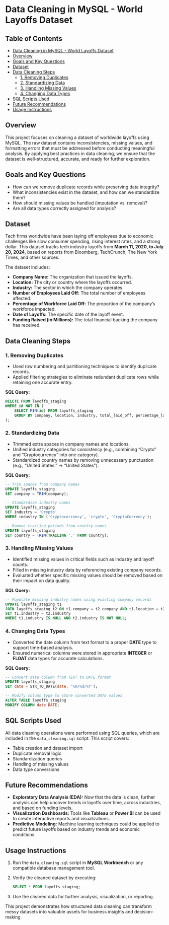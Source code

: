 # Data Cleaning in MySQL - World Layoffs Dataset

## Table of Contents

- [Data Cleaning in MySQL - World Layoffs Dataset](#data-cleaning-in-mysql---world-layoffs-dataset)
- [Overview](#overview)
- [Goals and Key Questions](#goals-and-key-questions)
- [Dataset](#dataset)
- [Data Cleaning Steps](#data-cleaning-steps)
  - [1. Removing Duplicates](#1-removing-duplicates)
  - [2. Standardizing Data](#2-standardizing-data)
  - [3. Handling Missing Values](#3-handling-missing-values)
  - [4. Changing Data Types](#4-changing-data-types)
- [SQL Scripts Used](#sql-scripts-used)
- [Future Recommendations](#future-recommendations)
- [Usage Instructions](#usage-instructions)

## **Overview**

This project focuses on cleaning a dataset of worldwide layoffs using MySQL. The raw dataset contains inconsistencies, missing values, and formatting errors that must be addressed before conducting meaningful analysis. By applying best practices in data cleaning, we ensure that the dataset is well-structured, accurate, and ready for further exploration.

## **Goals and Key Questions**

- How can we remove duplicate records while preserving data integrity?
- What inconsistencies exist in the dataset, and how can we standardize them?
- How should missing values be handled (imputation vs. removal)?
- Are all data types correctly assigned for analysis?

## **Dataset**

Tech firms worldwide have been laying off employees due to economic challenges like slow consumer spending, rising interest rates, and a strong dollar. This dataset tracks tech industry layoffs from **March 11, 2020, to July 20, 2024**, based on reports from Bloomberg, TechCrunch, The New York Times, and other sources.

The dataset includes:

- **Company Name:** The organization that issued the layoffs.
- **Location:** The city or country where the layoffs occurred.
- **Industry:** The sector in which the company operates.
- **Number of Employees Laid Off:** The total number of employees affected.
- **Percentage of Workforce Laid Off:** The proportion of the company’s workforce impacted.
- **Date of Layoffs:** The specific date of the layoff event.
- **Funding Raised (in Millions):** The total financial backing the company has received.

## **Data Cleaning Steps**

### **1. Removing Duplicates**

- Used row numbering and partitioning techniques to identify duplicate records.
- Applied filtering strategies to eliminate redundant duplicate rows while retaining one accurate entry.

**SQL Query:**

```sql
DELETE FROM layoffs_staging
WHERE id NOT IN (
    SELECT MIN(id) FROM layoffs_staging
    GROUP BY company, location, industry, total_laid_off, percentage_laid_off, date, stage, country, funds_raised_millions
);
```

### **2. Standardizing Data**

- Trimmed extra spaces in company names and locations.
- Unified industry categories for consistency (e.g., combining “Crypto” and “Cryptocurrency” into one category).
- Standardized country names by removing unnecessary punctuation (e.g., “United States.” → “United States”).

**SQL Query:**

```sql
-- Trim spaces from company names
UPDATE layoffs_staging
SET company = TRIM(company);

-- Standardize industry names
UPDATE layoffs_staging
SET industry = 'Crypto'
WHERE industry IN ('Cryptocurrency', 'crypto', 'CryptoCurrency');

-- Remove trailing periods from country names
UPDATE layoffs_staging
SET country = TRIM(TRAILING '.' FROM country);
```

### **3. Handling Missing Values**

- Identified missing values in critical fields such as industry and layoff counts.
- Filled in missing industry data by referencing existing company records.
- Evaluated whether specific missing values should be removed based on their impact on data quality.

**SQL Query:**

```sql
-- Populate missing industry names using existing company records
UPDATE layoffs_staging t1
JOIN layoffs_staging t2 ON t1.company = t2.company AND t1.location = t2.location
SET t1.industry = t2.industry
WHERE t1.industry IS NULL AND t2.industry IS NOT NULL;
```

### **4. Changing Data Types**

- Converted the date column from text format to a proper **DATE** type to support time-based analysis.
- Ensured numerical columns were stored in appropriate **INTEGER** or **FLOAT** data types for accurate calculations.

**SQL Query:**

```sql
-- Convert date column from TEXT to DATE format
UPDATE layoffs_staging
SET date = STR_TO_DATE(date, '%m/%d/%Y');

-- Modify column type to store converted DATE values
ALTER TABLE layoffs_staging
MODIFY COLUMN date DATE;
```

## **SQL Scripts Used**

All data cleaning operations were performed using SQL queries, which are included in the `data_cleaning.sql` script. This script covers:

- Table creation and dataset import
- Duplicate removal logic
- Standardization queries
- Handling of missing values
- Data type conversions

## **Future Recommendations**

- **Exploratory Data Analysis (EDA):** Now that the data is clean, further analysis can help uncover trends in layoffs over time, across industries, and based on funding levels.
- **Visualization Dashboards:** Tools like **Tableau** or **Power BI** can be used to create interactive reports and visualizations.
- **Predictive Modeling:** Machine learning techniques could be applied to predict future layoffs based on industry trends and economic conditions.

## **Usage Instructions**

1. Run the `data_cleaning.sql` script in **MySQL Workbench** or any compatible database management tool.
2. Verify the cleaned dataset by executing:
    
    ```sql
    SELECT * FROM layoffs_staging;
    ```
    
3. Use the cleaned data for further analysis, visualization, or reporting.

This project demonstrates how structured data cleaning can transform messy datasets into valuable assets for business insights and decision-making.
